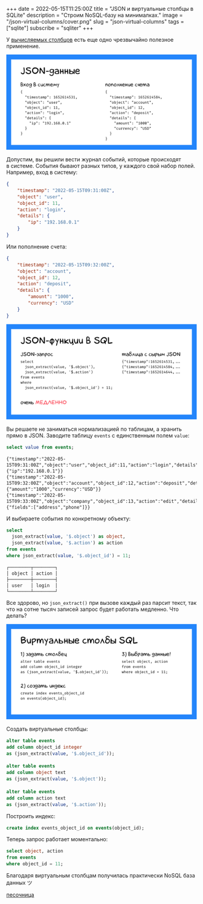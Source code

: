 +++
date = 2022-05-15T11:25:00Z
title = "JSON и виртуальные столбцы в SQLite"
description = "Строим NoSQL-базу на минималках."
image = "/json-virtual-columns/cover.png"
slug = "json-virtual-columns"
tags = ["sqlite"]
subscribe = "sqliter"
+++

У [вычисляемых столбцов](/generated-columns/) есть еще одно чрезвычайно полезное применение.

![JSON-данные](json-data.png)

Допустим, вы решили вести журнал событий, которые происходят в системе. События бывают разных типов, у каждого свой набор полей. Например, вход в систему:

```json
{
    "timestamp": "2022-05-15T09:31:00Z",
    "object": "user",
    "object_id": 11,
    "action": "login",
    "details": {
        "ip": "192.168.0.1"
    }
}
```

Или пополнение счета:

```json
{
    "timestamp": "2022-05-15T09:32:00Z",
    "object": "account",
    "object_id": 12,
    "action": "deposit",
    "details": {
        "amount": "1000",
        "currency": "USD"
    }
}
```

![JSON-функции](json-functions.png)

Вы решаете не заниматься нормализацией по таблицам, а хранить прямо в JSON. Заводите таблицу `events` с единственным полем `value`:

```sql
select value from events;
```

```
{"timestamp":"2022-05-15T09:31:00Z","object":"user","object_id":11,"action":"login","details":{"ip":"192.168.0.1"}}
{"timestamp":"2022-05-15T09:32:00Z","object":"account","object_id":12,"action":"deposit","details":{"amount":"1000","currency":"USD"}}
{"timestamp":"2022-05-15T09:33:00Z","object":"company","object_id":13,"action":"edit","details":{"fields":["address","phone"]}}
```

И выбираете события по конкретному объекту:

```sql
select
  json_extract(value, '$.object') as object,
  json_extract(value, '$.action') as action
from events
where json_extract(value, '$.object_id') = 11;
```

```
┌────────┬────────┐
│ object │ action │
├────────┼────────┤
│ user   │ login  │
└────────┴────────┘
```

Все здорово, но `json_extract()` при вызове каждый раз парсит текст, так что на сотне тысяч записей запрос будет работать медленно. Что делать?

![JSON-столбцы](json-columns.png)

Создать виртуальные столбцы:

```sql
alter table events
add column object_id integer
as (json_extract(value, '$.object_id'));

alter table events
add column object text
as (json_extract(value, '$.object'));

alter table events
add column action text
as (json_extract(value, '$.action'));
```

Построить индекс:

```sql
create index events_object_id on events(object_id);
```

Теперь запрос работает моментально:

```sql
select object, action
from events
where object_id = 11;
```

Благодаря виртуальным столбцам получилась практически NoSQL база данных ツ

[песочница](https://sqlime.org/#gist:c284f7c22684eb74b5dab92d98f7d773)
